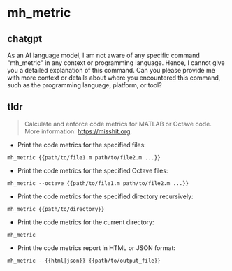 # mh_metric 
## chatgpt 
As an AI language model, I am not aware of any specific command "mh_metric" in any context or programming language. Hence, I cannot give you a detailed explanation of this command. Can you please provide me with more context or details about where you encountered this command, such as the programming language, platform, or tool? 

## tldr 
 
> Calculate and enforce code metrics for MATLAB or Octave code.
> More information: <https://misshit.org>.

- Print the code metrics for the specified files:

`mh_metric {{path/to/file1.m path/to/file2.m ...}}`

- Print the code metrics for the specified Octave files:

`mh_metric --octave {{path/to/file1.m path/to/file2.m ...}}`

- Print the code metrics for the specified directory recursively:

`mh_metric {{path/to/directory}}`

- Print the code metrics for the current directory:

`mh_metric`

- Print the code metrics report in HTML or JSON format:

`mh_metric --{{html|json}} {{path/to/output_file}}`
